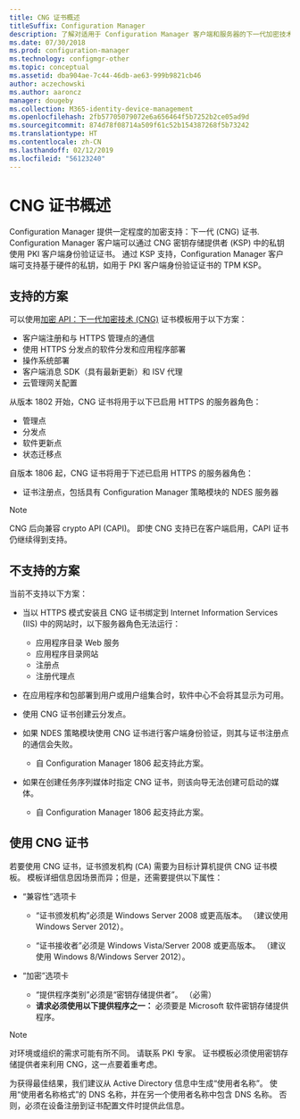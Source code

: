 ```yaml
---
title: CNG 证书概述
titleSuffix: Configuration Manager
description: 了解对适用于 Configuration Manager 客户端和服务器的下一代加密技术证书的支持。
ms.date: 07/30/2018
ms.prod: configuration-manager
ms.technology: configmgr-other
ms.topic: conceptual
ms.assetid: dba904ae-7c44-46db-ae63-999b9821cb46
author: aczechowski
ms.author: aaroncz
manager: dougeby
ms.collection: M365-identity-device-management
ms.openlocfilehash: 2fb57705079072e6a656464f5b7252b2ce05ad9d
ms.sourcegitcommit: 874d78f08714a509f61c52b154387268f5b73242
ms.translationtype: HT
ms.contentlocale: zh-CN
ms.lasthandoff: 02/12/2019
ms.locfileid: "56123240"
---
```

# <a name="cng-certificates-overview"></a>CNG 证书概述
<!-- 1356191 --> 

Configuration Manager 提供一定程度的加密支持：下一代 (CNG) 证书. Configuration Manager 客户端可以通过 CNG 密钥存储提供者 (KSP) 中的私钥使用 PKI 客户端身份验证证书。 通过 KSP 支持，Configuration Manager 客户端可支持基于硬件的私钥，如用于 PKI 客户端身份验证证书的 TPM KSP。

## <a name="supported-scenarios"></a>支持的方案
可以使用[加密 API：下一代加密技术 (CNG)](https://msdn.microsoft.com/library/windows/desktop/bb204775.aspx) 证书模板用于以下方案：

- 客户端注册和与 HTTPS 管理点的通信   
- 使用 HTTPS 分发点的软件分发和应用程序部署   
- 操作系统部署  
- 客户端消息 SDK（具有最新更新）和 ISV 代理   
- 云管理网关配置  

从版本 1802 开始，CNG 证书将用于以下已启用 HTTPS 的服务器角色：<!-- 1357314 -->   
- 管理点
- 分发点
- 软件更新点
- 状态迁移点     

自版本 1806 起，CNG 证书将用于下述已启用 HTTPS 的服务器角色：

- 证书注册点，包括具有 Configuration Manager 策略模块的 NDES 服务器<!--1357314-->

> [!NOTE]
> CNG 后向兼容 crypto API (CAPI)。 即使 CNG 支持已在客户端启用，CAPI 证书仍继续得到支持。

## <a name="unsupported-scenarios"></a>不支持的方案

当前不支持以下方案：

- 当以 HTTPS 模式安装且 CNG 证书绑定到 Internet Information Services (IIS) 中的网站时，以下服务器角色无法运行： 
    - 应用程序目录 Web 服务
    - 应用程序目录网站
    - 注册点  
    - 注册代理点  

- 在应用程序和包部署到用户或用户组集合时，软件中心不会将其显示为可用。

- 使用 CNG 证书创建云分发点。

- 如果 NDES 策略模块使用 CNG 证书进行客户端身份验证，则其与证书注册点的通信会失败。 
    - 自 Configuration Manager 1806 起支持此方案。

- 如果在创建任务序列媒体时指定 CNG 证书，则该向导无法创建可启动的媒体。
    - 自 Configuration Manager 1806 起支持此方案。

## <a name="to-use-cng-certificates"></a>使用 CNG 证书

若要使用 CNG 证书，证书颁发机构 (CA) 需要为目标计算机提供 CNG 证书模板。 模板详细信息因场景而异；但是，还需要提供以下属性：

- “兼容性”选项卡

    - “证书颁发机构”必须是 Windows Server 2008 或更高版本。 （建议使用 Windows Server 2012）。

    - “证书接收者”必须是 Windows Vista/Server 2008 或更高版本。 （建议使用 Windows 8/Windows Server 2012）。

- “加密”选项卡

    - “提供程序类别”必须是“密钥存储提供者”。 （必需）
    - **请求必须使用以下提供程序之一：** 必须要是 Microsoft 软件密钥存储提供程序。 

> [!NOTE]
> 对环境或组织的需求可能有所不同。 请联系 PKI 专家。 证书模板必须使用密钥存储提供者来利用 CNG，这一点要着重考虑。

为获得最佳结果，我们建议从 Active Directory 信息中生成“使用者名称”。 使用“使用者名称格式”的 DNS 名称，并在另一个使用者名称中包含 DNS 名称。 否则，必须在设备注册到证书配置文件时提供此信息。
